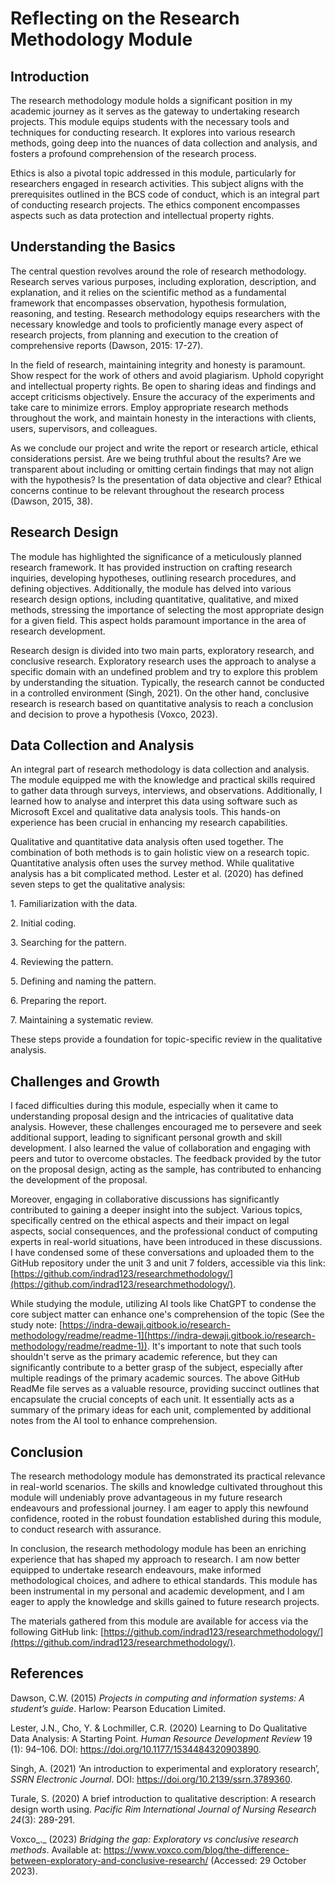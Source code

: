 # Reflecting on the Research Methodology Module

## Introduction

The research methodology module holds a significant position in my academic journey as it serves as the gateway to undertaking research projects. This module equips students with the necessary tools and techniques for conducting research. It explores into various research methods, going deep into the nuances of data collection and analysis, and fosters a profound comprehension of the research process.

Ethics is also a pivotal topic addressed in this module, particularly for researchers engaged in research activities. This subject aligns with the prerequisites outlined in the BCS code of conduct, which is an integral part of conducting research projects. The ethics component encompasses aspects such as data protection and intellectual property rights.

## Understanding the Basics

The central question revolves around the role of research methodology. Research serves various purposes, including exploration, description, and explanation, and it relies on the scientific method as a fundamental framework that encompasses observation, hypothesis formulation, reasoning, and testing. Research methodology equips researchers with the necessary knowledge and tools to proficiently manage every aspect of research projects, from planning and execution to the creation of comprehensive reports (Dawson, 2015: 17-27).

In the field of research, maintaining integrity and honesty is paramount. Show respect for the work of others and avoid plagiarism. Uphold copyright and intellectual property rights. Be open to sharing ideas and findings and accept criticisms objectively. Ensure the accuracy of the experiments and take care to minimize errors. Employ appropriate research methods throughout the work, and maintain honesty in the interactions with clients, users, supervisors, and colleagues.

As we conclude our project and write the report or research article, ethical considerations persist. Are we being truthful about the results? Are we transparent about including or omitting certain findings that may not align with the hypothesis? Is the presentation of data objective and clear? Ethical concerns continue to be relevant throughout the research process (Dawson, 2015, 38).

## Research Design

The module has highlighted the significance of a meticulously planned research framework. It has provided instruction on crafting research inquiries, developing hypotheses, outlining research procedures, and defining objectives. Additionally, the module has delved into various research design options, including quantitative, qualitative, and mixed methods, stressing the importance of selecting the most appropriate design for a given field. This aspect holds paramount importance in the area of research development.

Research design is divided into two main parts, exploratory research, and conclusive research. Exploratory research uses the approach to analyse a specific domain with an undefined problem and try to explore this problem by understanding the situation. Typically, the research cannot be conducted in a controlled environment (Singh, 2021). On the other hand, conclusive research is research based on quantitative analysis to reach a conclusion and decision to prove a hypothesis (Voxco, 2023).

## Data Collection and Analysis

An integral part of research methodology is data collection and analysis. The module equipped me with the knowledge and practical skills required to gather data through surveys, interviews, and observations. Additionally, I learned how to analyse and interpret this data using software such as Microsoft Excel and qualitative data analysis tools. This hands-on experience has been crucial in enhancing my research capabilities.

Qualitative and quantitative data analysis often used together. The combination of both methods is to gain holistic view on a research topic. Quantitative analysis often uses the survey method. While qualitative analysis has a bit complicated method. Lester et al. (2020) has defined seven steps to get the qualitative analysis:

1\. Familiarization with the data.

2\. Initial coding.

3\. Searching for the pattern.

4\. Reviewing the pattern.

5\. Defining and naming the pattern.

6\. Preparing the report.

7\. Maintaining a systematic review.

These steps provide a foundation for topic-specific review in the qualitative analysis.

## Challenges and Growth

I faced difficulties during this module, especially when it came to understanding proposal design and the intricacies of qualitative data analysis. However, these challenges encouraged me to persevere and seek additional support, leading to significant personal growth and skill development. I also learned the value of collaboration and engaging with peers and tutor to overcome obstacles. The feedback provided by the tutor on the proposal design, acting as the sample, has contributed to enhancing the development of the proposal.

Moreover, engaging in collaborative discussions has significantly contributed to gaining a deeper insight into the subject. Various topics, specifically centred on the ethical aspects and their impact on legal aspects, social consequences, and the professional conduct of computing experts in real-world situations, have been introduced in these discussions. I have condensed some of these conversations and uploaded them to the GitHub repository under the unit 3 and unit 7 folders, accessible via this link: [https://github.com/indrad123/researchmethodology/](https://github.com/indrad123/researchmethodology/).

While studying the module, utilizing AI tools like ChatGPT to condense the core subject matter can enhance one's comprehension of the topic (See the study note: [https://indra-dewaji.gitbook.io/research-methodology/readme/readme-1](https://indra-dewaji.gitbook.io/research-methodology/readme/readme-1)). It's important to note that such tools shouldn't serve as the primary academic reference, but they can significantly contribute to a better grasp of the subject, especially after multiple readings of the primary academic sources. The above GitHub ReadMe file serves as a valuable resource, providing succinct outlines that encapsulate the crucial concepts of each unit. It essentially acts as a summary of the primary ideas for each unit, complemented by additional notes from the AI tool to enhance comprehension.

## Conclusion

The research methodology module has demonstrated its practical relevance in real-world scenarios. The skills and knowledge cultivated throughout this module will undeniably prove advantageous in my future research endeavours and professional journey. I am eager to apply this newfound confidence, rooted in the robust foundation established during this module, to conduct research with assurance.

In conclusion, the research methodology module has been an enriching experience that has shaped my approach to research. I am now better equipped to undertake research endeavours, make informed methodological choices, and adhere to ethical standards. This module has been instrumental in my personal and academic development, and I am eager to apply the knowledge and skills gained to future research projects.

The materials gathered from this module are available for access via the following GitHub link: [https://github.com/indrad123/researchmethodology/](https://github.com/indrad123/researchmethodology/).

## References

Dawson, C.W. (2015) _Projects in computing and information systems: A student’s guide_. Harlow: Pearson Education Limited.

Lester, J.N., Cho, Y. & Lochmiller, C.R. (2020) Learning to Do Qualitative Data Analysis: A Starting Point. _Human Resource Development Review_ 19 (1): 94–106. DOI: https://doi.org/10.1177/1534484320903890.

Singh, A. (2021) ‘An introduction to experimental and exploratory research’, _SSRN Electronic Journal_. DOI: https://doi.org/10.2139/ssrn.3789360.

Turale, S. (2020) A brief introduction to qualitative description: A research design worth using. _Pacific Rim International Journal of Nursing Research_ _24_(3): 289-291.

Voxco_._ (2023) _Bridging the gap: Exploratory vs conclusive research methods_. Available at: https://www.voxco.com/blog/the-difference-between-exploratory-and-conclusive-research/ (Accessed: 29 October 2023).
